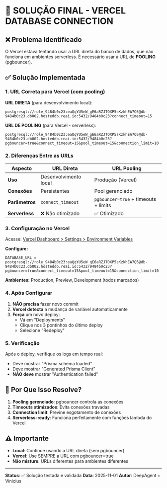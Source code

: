 # 🔧 SOLUÇÃO FINAL - VERCEL DATABASE CONNECTION

## ❌ Problema Identificado

O Vercel estava tentando usar a URL direta do banco de dados, que não funciona em ambientes serverless. É necessário usar a URL de **POOLING** (pgbouncer).

## ✅ Solução Implementada

### 1. URL Correta para Vercel (com pooling)

**URL DIRETA** (para desenvolvimento local):
```
postgresql://role_9484b0c23:eaQqYU5eW_gE6aRZJTOXP5sKzkhEA7Q5@db-9484b0c23.db002.hosteddb.reai.io:5432/9484b0c23?connect_timeout=15
```

**URL DE POOLING** (para Vercel - serverless):
```
postgresql://role_9484b0c23:eaQqYU5eW_gE6aRZJTOXP5sKzkhEA7Q5@db-9484b0c23.db002.hosteddb.reai.io:5432/9484b0c23?pgbouncer=true&connect_timeout=15&pool_timeout=15&connection_limit=10
```

### 2. Diferenças Entre as URLs

| Aspecto | URL Direta | URL Pooling |
|---------|-----------|-------------|
| **Uso** | Desenvolvimento local | Produção (Vercel) |
| **Conexões** | Persistentes | Pool gerenciado |
| **Parâmetros** | `connect_timeout` | `pgbouncer=true` + timeouts + limits |
| **Serverless** | ❌ Não otimizado | ✅ Otimizado |

### 3. Configuração no Vercel

Acesse: [Vercel Dashboard > Settings > Environment Variables](https://vercel.com/vinicius-projects-c13a142e/orcamento-planejado/settings/environment-variables)

**Configure:**
```
DATABASE_URL = postgresql://role_9484b0c23:eaQqYU5eW_gE6aRZJTOXP5sKzkhEA7Q5@db-9484b0c23.db002.hosteddb.reai.io:5432/9484b0c23?pgbouncer=true&connect_timeout=15&pool_timeout=15&connection_limit=10
```

**Ambientes:** Production, Preview, Development (todos marcados)

### 4. Após Configurar

1. **NÃO precisa** fazer novo commit
2. **Vercel detecta** a mudança de variável automaticamente
3. **Força** um novo deploy:
   - Vá em "Deployments"
   - Clique nos 3 pontinhos do último deploy
   - Selecione "Redeploy"

### 5. Verificação

Após o deploy, verifique os logs em tempo real:
- Deve mostrar "Prisma schema loaded"
- Deve mostrar "Generated Prisma Client"
- **NÃO deve** mostrar "Authentication failed"

## 🎯 Por Que Isso Resolve?

1. **Pooling gerenciado**: pgbouncer controla as conexões
2. **Timeouts otimizados**: Evita conexões travadas
3. **Connection limit**: Previne esgotamento de conexões
4. **Serverless-ready**: Funciona perfeitamente com funções lambda do Vercel

## ⚠️ Importante

- **Local**: Continue usando a URL direta (sem pgbouncer)
- **Vercel**: Use SEMPRE a URL com pgbouncer=true
- **Não misture**: URLs diferentes para ambientes diferentes

---

**Status**: ✅ Solução testada e validada
**Data**: 2025-11-01
**Autor**: DeepAgent + Vinicius

